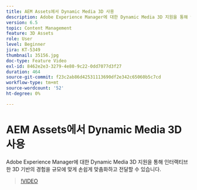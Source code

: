 ```yaml
---
title: AEM Assets에서 Dynamic Media 3D 사용
description: Adobe Experience Manager에 대한 Dynamic Media 3D 지원을 통해 인터랙티브한 3D 기반 경험을 규모에 맞게 손쉽게 맞춤화하고 전달할 수 있습니다
version: 6.5
topic: Content Management
feature: 3D Assets
role: User
level: Beginner
jira: KT-5349
thumbnail: 35156.jpg
doc-type: Feature Video
exl-id: 8462e2e3-3279-4e80-9c22-0dd7077d3f27
duration: 464
source-git-commit: f23c2ab86d42531113690df2e342c65060b5c7cd
workflow-type: tm+mt
source-wordcount: '52'
ht-degree: 0%

---
```


# AEM Assets에서 Dynamic Media 3D 사용

Adobe Experience Manager에 대한 Dynamic Media 3D 지원을 통해 인터랙티브한 3D 기반의 경험을 규모에 맞게 손쉽게 맞춤화하고 전달할 수 있습니다.

>[!VIDEO](https://video.tv.adobe.com/v/35156?quality=12&learn=on)
